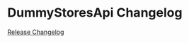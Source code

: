 # DummyStoresApi Changelog

[Release Changelog](https://github.com/spryker/dummy-stores-api/releases)
